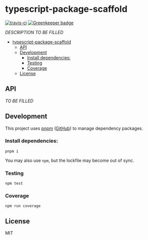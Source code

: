 # typescript-package-scaffold

[![travis-ci](https://travis-ci.org/yume-chan/typescript-package-scaffold.svg?branch=master)](https://travis-ci.org/yume-chan/typescript-package-scaffold)
[![Greenkeeper badge](https://badges.greenkeeper.io/yume-chan/typescript-package-scaffold.svg)](https://greenkeeper.io/)

*DESCRIPTION TO BE FILLED*

- [typescript-package-scaffold](#typescript-package-scaffold)
  - [API](#API)
  - [Development](#Development)
    - [Install dependencies:](#Install-dependencies)
    - [Testing](#Testing)
    - [Coverage](#Coverage)
  - [License](#License)

## API

*TO BE FILLED*

## Development

This project uses [pnpm](https://pnpm.js.org/) ([GitHub](https://github.com/pnpm/pnpm)) to manage dependency packages.

### Install dependencies:

``` shell
pnpm i
```

You may also use `npm`, but the lockfile may become out of sync.

### Testing

``` shell
npm test
```

### Coverage

``` shell
npm run coverage
```

## License

MIT

